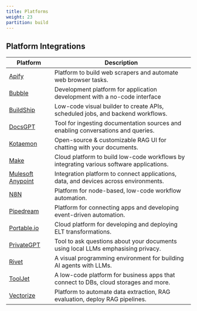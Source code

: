 ```yaml
---
title: Platforms
weight: 23
partition: build
---
```


## Platform Integrations

| Platform                                                | Description                                                                              |
| ------------------------------------------------------- | ---------------------------------------------------------------------------------------- |
| [Apify](/documentation/platforms/apify/)                | Platform to build web scrapers and automate web browser tasks.                           |
| [Bubble](/documentation/platforms/bubble/)              | Development platform for application development with a no-code interface                |
| [BuildShip](/documentation/platforms/buildship/)        | Low-code visual builder to create APIs, scheduled jobs, and backend workflows.           |
| [DocsGPT](/documentation/platforms/docsgpt/)            | Tool for ingesting documentation sources and enabling conversations and queries.         |
| [Kotaemon](/documentation/platforms/kotaemon/)          | Open-source & customizable RAG UI for chatting with your documents.                      |
| [Make](/documentation/platforms/make/)                  | Cloud platform to build low-code workflows by integrating various software applications. |
| [Mulesoft Anypoint](/documentation/platforms/mulesoft/) | Integration platform to connect applications, data, and devices across environments.     |
| [N8N](/documentation/platforms/n8n/)                    | Platform for node-based, low-code workflow automation.                                   |
| [Pipedream](/documentation/platforms/pipedream/)        | Platform for connecting apps and developing event-driven automation.                     |
| [Portable.io](/documentation/platforms/portable/)       | Cloud platform for developing and deploying ELT transformations.                         |
| [PrivateGPT](/documentation/platforms/privategpt/)      | Tool to ask questions about your documents using local LLMs emphasising privacy.         |
| [Rivet](/documentation/platforms/rivet/)                | A visual programming environment for building AI agents with LLMs.                       |
| [ToolJet](/documentation/platforms/tooljet/)            | A low-code platform for business apps that connect to DBs, cloud storages and more.      |
| [Vectorize](/documentation/platforms/vectorize/)        | Platform to automate data extraction, RAG evaluation, deploy RAG pipelines.              |
